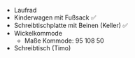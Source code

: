 - Laufrad
- Kinderwagen mit Fußsack ✅
- Schreibtischplatte mit Beinen (Keller) ✅
- Wickelkommode
	- Maße Kommode: 95 108 50
- Schreibtisch (Timo)